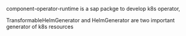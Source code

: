 component-operator-runtime is a sap packge to develop k8s operator, 

TransformableHelmGenerator and HelmGenerator are two important generator of k8s resources
